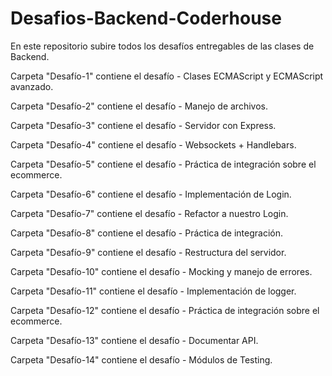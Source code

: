 # Desafios-Backend-Coderhouse
 En este repositorio subire todos los desafíos entregables de las clases de Backend.

 Carpeta "Desafío-1" contiene el desafío - Clases ECMAScript y ECMAScript avanzado.

 Carpeta "Desafío-2" contiene el desafío - Manejo de archivos. 

 Carpeta "Desafío-3" contiene el desafío - Servidor con Express.

 Carpeta "Desafío-4" contiene el desafío - Websockets + Handlebars.

 Carpeta "Desafío-5" contiene el desafío - Práctica de integración sobre el ecommerce.

 Carpeta "Desafío-6" contiene el desafío - Implementación de Login.

  Carpeta "Desafío-7" contiene el desafío - Refactor a nuestro Login.

  Carpeta "Desafío-8" contiene el desafío - Práctica de integración.

  Carpeta "Desafío-9" contiene el desafío - Restructura del servidor.

  Carpeta "Desafío-10" contiene el desafío - Mocking y manejo de errores.

  Carpeta "Desafío-11" contiene el desafío - Implementación de logger.

  Carpeta "Desafío-12" contiene el desafío - Práctica de integración sobre el ecommerce.

  Carpeta "Desafío-13" contiene el desafío - Documentar API.

  Carpeta "Desafío-14" contiene el desafío - Módulos de Testing.